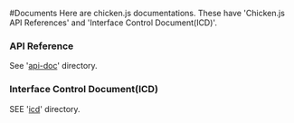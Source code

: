 #Documents
Here are chicken.js documentations. These have 'Chicken.js API References'  and 'Interface Control Document(ICD)'.

### API Reference
See '[api-doc](./api-doc/RRADME.md)' directory.

### Interface Control Document(ICD)
SEE '[icd](./icd/README.md)' directory.
